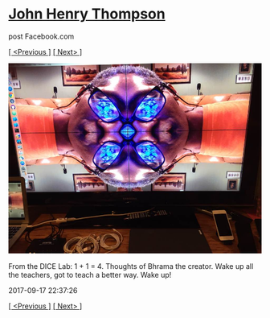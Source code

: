 # [John Henry Thompson](../README.md)
post Facebook.com

[[ <Previous ]](2017-09-19-1.md) [[ Next> ]](2017-09-17-2.md)

[![](../media/2017-09-17/Timeline-Photos-From-the-DICE-Lab-1-1-4-Thoughts-of-Bhrama-the-c.jpg)](../README.md)

From the DICE Lab: 1 + 1 = 4. Thoughts of Bhrama the creator.  Wake up all the teachers, got to teach a better way. Wake up!

2017-09-17 22:37:26

[[ <Previous ]](2017-09-19-1.md) [[ Next> ]](2017-09-17-2.md)